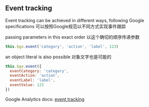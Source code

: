 ## Event tracking

Event tracking can be achieved in different ways, following Google specifications
可以按照Google规范以不同方式实现事件跟踪

passing parameters in this exact order
以这个确切的顺序传递参数

```js
this.$ga.event('category', 'action', 'label', 123)
```

an object literal is also possible
对象文字也是可能的

```js
this.$ga.event({
  eventCategory: 'category',
  eventAction: 'action',
  eventLabel: 'label',
  eventValue: 123
})
```

Google Analytics docs: [event tracking](https://developers.google.com/analytics/devguides/collection/analyticsjs/events)

## 



